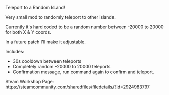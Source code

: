 Teleport to a Random Island!

Very small mod to randomly teleport to other islands.

Currently it's hard coded to be a random number between -20000 to 20000 for both X & Y coords.

In a future patch I'll make it adjustable.

Includes:
- 30s cooldown between teleports
- Completely random -20000 to 20000 teleports
- Confirmation message, run command again to confirm and teleport.

Steam Workshop Page: https://steamcommunity.com/sharedfiles/filedetails/?id=2924983797
